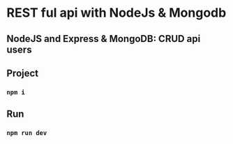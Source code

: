 # REST ful api with NodeJs & Mongodb
## NodeJS and Express & MongoDB: CRUD api users

## Project
### `npm i`

## Run
### `npm run dev`
